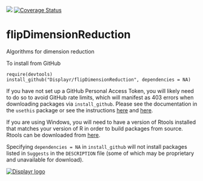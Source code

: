 [![](https://travis-ci.org/Displayr/flipDimensionReduction.svg?branch=master)](https://travis-ci.org/Displayr/flipDimensionReduction/)
[![Coverage Status](https://coveralls.io/repos/github/Displayr/flipDimensionReduction/badge.svg?branch=master)](https://coveralls.io/github/Displayr/flipDimensionReduction?branch=master)
# flipDimensionReduction

Algorithms for dimension reduction

To install from GitHub
```
require(devtools)
install_github("Displayr/flipDimensionReduction", dependencies = NA)
```

If you have not set up a GitHub Personal Access Token, you will likely need to do so to avoid 
GitHub rate limits, which will manifest as 403 errors when downloading packages via
`install_github`. Please see the documentation in the `usethis` package or see the 
instructions [here](https://docs.github.com/en/authentication/keeping-your-account-and-data-secure/creating-a-personal-access-token) and [here](https://docs.github.com/en/authentication/keeping-your-account-and-data-secure/creating-a-personal-access-token).

If you are using Windows, you will need to have a version of Rtools installed that matches your
version of R in order to build packages from source. Rtools can be downloaded from
[here](https://cran.r-project.org/bin/windows/Rtools/).

Specifying `dependencies = NA` in `install_github` will not install packages listed
in `Suggests` in the `DESCRIPTION` file (some of which may be proprietary and unavailable for download).

[![Displayr logo](https://mwmclean.github.io/img/logo-header.png)](https://www.displayr.com)
